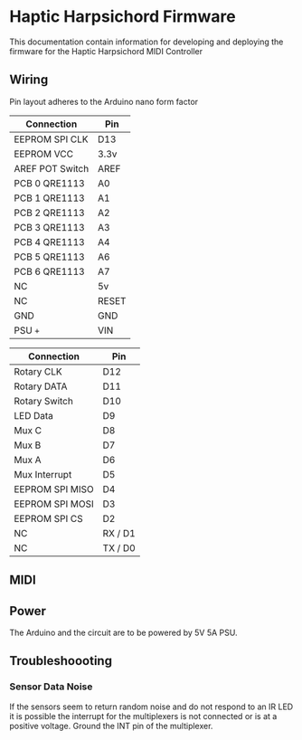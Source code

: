 # Haptic Harpsichord Firmware

This documentation contain information for developing and deploying the firmware for the Haptic Harpsichord MIDI Controller

## Wiring

Pin layout adheres to the Arduino nano form factor
  
| Connection      | Pin   |
| --------------- | ----- |
| EEPROM SPI CLK  | D13   |
| EEPROM VCC      | 3.3v  |
| AREF POT Switch | AREF  |
| PCB 0 QRE1113   | A0    |
| PCB 1 QRE1113   | A1    |
| PCB 2 QRE1113   | A2    |
| PCB 3 QRE1113   | A3    |
| PCB 4 QRE1113   | A4    |
| PCB 5 QRE1113   | A6    |
| PCB 6 QRE1113   | A7    |
| NC              | 5v    |
| NC              | RESET |
| GND             | GND   |
| PSU `+`         | VIN   |

| Connection      | Pin     |
| --------------- | ------- |
| Rotary CLK      | D12     |
| Rotary DATA     | D11     |
| Rotary Switch   | D10     |
| LED Data        | D9      |
| Mux C           | D8      |
| Mux B           | D7      |
| Mux A           | D6      |
| Mux Interrupt   | D5      |
| EEPROM SPI MISO | D4      |
| EEPROM SPI MOSI | D3      |
| EEPROM SPI CS   | D2      |
| NC              | RX / D1 |
| NC              | TX / D0 |

## MIDI

## Power

The Arduino and the circuit are to be powered by 5V 5A PSU.

## Troubleshoooting

### Sensor Data Noise

If the sensors seem to return random noise and do not respond to an IR LED it is possible the interrupt for the multiplexers is not connected or is at a positive voltage. Ground the INT pin of the multiplexer.
